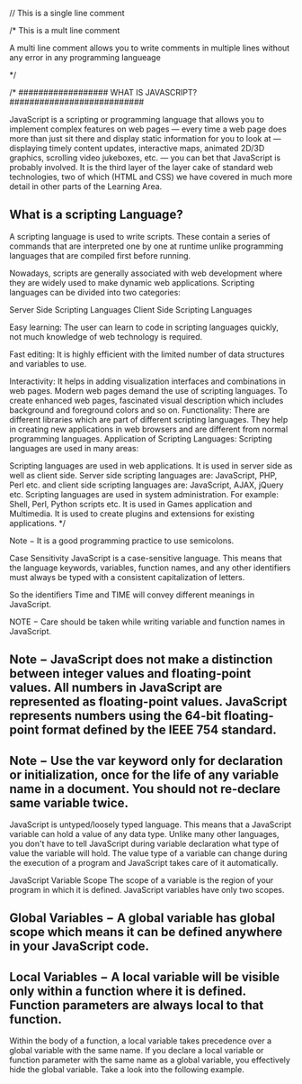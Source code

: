 // This is a single line comment

/\*
This is a mult line comment

A multi line comment allows you to write comments in multiple lines without any error in any programming langueage

\*/

/\* ################## WHAT IS JAVASCRIPT? ###########################

JavaScript is a scripting or programming language that allows you to
implement complex features on web pages — every time a web page does
more than just sit there and display static information for you to look
at — displaying timely content updates, interactive maps, animated 2D/3D
graphics, scrolling video jukeboxes, etc. — you can bet that JavaScript
is probably involved. It is the third layer of the layer cake of standard
web technologies, two of which (HTML and CSS) we have covered in much more
detail in other parts of the Learning Area.

## What is a scripting Language?

A scripting language is used to write scripts.
These contain a series of commands that are
interpreted one by one at runtime unlike programming
languages that are compiled first before running.

Nowadays, scripts are generally associated with web development where they are widely used to make dynamic web applications.
Scripting languages can be divided into two categories:

Server Side Scripting Languages
Client Side Scripting Languages

Easy learning: The user can learn to code in scripting languages quickly, not much knowledge of web technology is required.

Fast editing: It is highly efficient with the limited number of data structures and variables to use.

Interactivity: It helps in adding visualization interfaces and combinations in web pages. Modern web pages demand the use of scripting languages. To create enhanced web pages, fascinated visual description which includes background and foreground colors and so on.
Functionality: There are different libraries which are part of different scripting languages. They help in creating new applications in web browsers and are different from normal programming languages.
Application of Scripting Languages: Scripting languages are used in many areas:

Scripting languages are used in web applications. It is used in server side as well as client side. Server side scripting languages are: JavaScript, PHP, Perl etc. and client side scripting languages are: JavaScript, AJAX, jQuery etc.
Scripting languages are used in system administration. For example: Shell, Perl, Python scripts etc.
It is used in Games application and Multimedia.
It is used to create plugins and extensions for existing applications.
\*/

Note − It is a good programming practice to use semicolons.

Case Sensitivity
JavaScript is a case-sensitive language. This means that the language keywords, variables, function names, and any other identifiers must always be typed with a consistent capitalization of letters.

So the identifiers Time and TIME will convey different meanings in JavaScript.

NOTE − Care should be taken while writing variable and function names in JavaScript.

## Note − JavaScript does not make a distinction between integer values and floating-point values. All numbers in JavaScript are represented as floating-point values. JavaScript represents numbers using the 64-bit floating-point format defined by the IEEE 754 standard.

## Note − Use the var keyword only for declaration or initialization, once for the life of any variable name in a document. You should not re-declare same variable twice.

JavaScript is untyped/loosely typed language. This means that a JavaScript variable can hold a value of any data type. Unlike many other languages, you don't have to tell JavaScript during variable declaration what type of value the variable will hold. The value type of a variable can change during the execution of a program and JavaScript takes care of it automatically.

JavaScript Variable Scope
The scope of a variable is the region of your program in which it is defined. JavaScript variables have only two scopes.

## Global Variables − A global variable has global scope which means it can be defined anywhere in your JavaScript code.

## Local Variables − A local variable will be visible only within a function where it is defined. Function parameters are always local to that function.

Within the body of a function, a local variable takes precedence over a global variable with the same name. If you declare a local variable or function parameter with the same name as a global variable, you effectively hide the global variable. Take a look into the following example.
